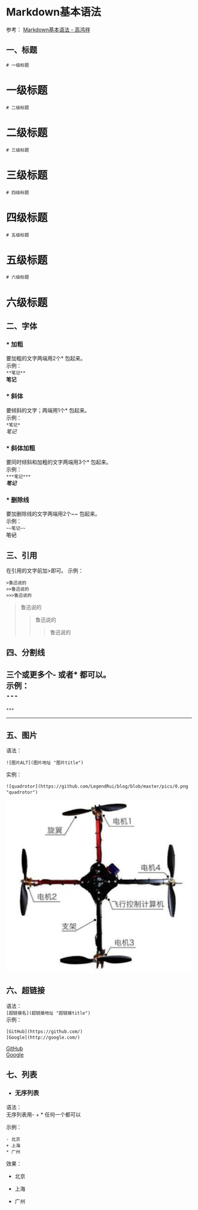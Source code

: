 # Markdown基本语法
参考：
[Markdown基本语法 - 高鸿祥](https://www.jianshu.com/p/191d1e21f7ed)

## 一、标题

`# 一级标题`
# 一级标题

`# 二级标题`
# 二级标题

`# 三级标题`
# 三级标题

`# 四级标题`
# 四级标题

`# 五级标题`
# 五级标题

`# 六级标题`
# 六级标题

## 二、字体

### * 加粗
要加粗的文字两端用2个* 包起来。  
示例：  
`**笔记**`  
**笔记**

### * 斜体
要倾斜的文字；两端用1个* 包起来。  
示例：  
`*笔记*`  
*笔记*

### * 斜体加粗
要同时倾斜和加粗的文字两端用3个* 包起来。  
示例：  
`***笔记***`  
***笔记***

### * 删除线
要加删除线的文字两端用2个~~ 包起来。  
示例：  
`~~笔记~~`  
~~笔记~~

## 三、引用

在引用的文字前加>即可。
示例：
```
>鲁迅说的
>>鲁迅说的
>>>鲁迅说的
```
>鲁迅说的
>>鲁迅说的
>>>鲁迅说的

## 四、分割线  

三个或更多个- 或者* 都可以。  
示例：  
`---`  
---  
`***`  
***

## 五、图片

语法：
```
![图片ALT](图片地址 "图片title")
```
实例：
```
![quadrotor](https://github.com/LegendRui/blog/blob/master/pics/0.png "quadrotor")
```
![quadrotor](https://github.com/LegendRui/blog/blob/master/pics/0.png "quadrotor")

## 六、超链接
语法：  
`[超链接名](超链接地址 "超链接title")`  
示例：   
```
[GitHub](https://github.com/)
[Google](http://google.com/)
```

[GitHub](https://github.com/)  
[Google](http://google.com/)

## 七、列表
 * ### 无序列表
语法：  
无序列表用- + * 任何一个都可以

示例：  
```
- 北京
+ 上海
* 广州
```   
效果：   
- 北京
+ 上海
* 广州